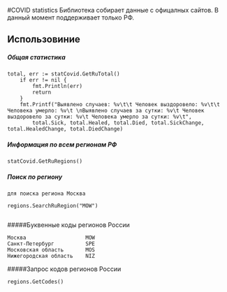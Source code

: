 #COVID statistics
 Библиотека собирает данные с офицалных сайтов.
 В данный момент поддерживает только РФ.

## Использовиние
##### Общая статистика 
```
total, err := statCovid.GetRuTotal()
	if err != nil {
		fmt.Println(err)
		return
	}
	fmt.Printf("Выявлено случаев: %v\t\t Человек выздоровело: %v\t\t Человека умерло: %v\t \nВыявлено случаев за сутки: %v\t Человек выздоровело за сутки: %v\t Человека умерло за сутки: %v\t",
		total.Sick, total.Healed, total.Died, total.SickChange, total.HealedChange, total.DiedChange)
```
##### Информация по всем регионам РФ
```
statCovid.GetRuRegions()
```

##### Поиск по региону 
```
для поиска региона Москва 

regions.SearchRuRegion("MOW") 


```

#####Буквенные коды регионов России
```
Москва                   MOW
Санкт-Петербург          SPE
Московская область       MOS
Нижегородская область    NIZ
```

#####Запрос кодов регионов России
```
regions.GetCodes()
```